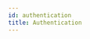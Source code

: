 ```yaml
---
id: authentication
title: Authentication
---
```


<!--
 Copyright IBM Corp. All Rights Reserved.

 SPDX-License-Identifier: CC-BY-4.0
 -->

